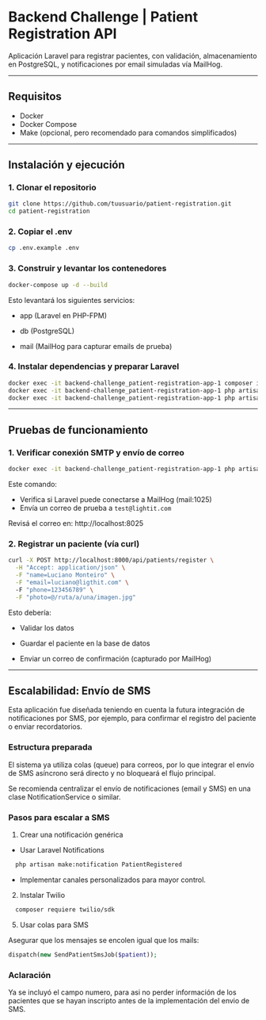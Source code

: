 # Backend Challenge | Patient Registration API

Aplicación Laravel para registrar pacientes, con validación, almacenamiento en PostgreSQL, y notificaciones por email simuladas vía MailHog.

---

## Requisitos

- Docker 
- Docker Compose 
- Make (opcional, pero recomendado para comandos simplificados)

---

## Instalación y ejecución

### 1. Clonar el repositorio

```bash
git clone https://github.com/tuusuario/patient-registration.git
cd patient-registration
```

### 2. Copiar el .env
```bash
cp .env.example .env
```

### 3. Construir y levantar los contenedores
```bash
docker-compose up -d --build
```

Esto levantará los siguientes servicios:

- app (Laravel en PHP-FPM)

- db (PostgreSQL)

- mail (MailHog para capturar emails de prueba)

### 4. Instalar dependencias y preparar Laravel
```bash
docker exec -it backend-challenge_patient-registration-app-1 composer install
docker exec -it backend-challenge_patient-registration-app-1 php artisan key:generate
docker exec -it backend-challenge_patient-registration-app-1 php artisan migrate
```

---

## Pruebas de funcionamiento

### 1. Verificar conexión SMTP y envío de correo
```bash
docker exec -it backend-challenge_patient-registration-app-1 php artisan mail:test-connection
```
Este comando:
- Verifica si Laravel puede conectarse a MailHog (mail:1025)
- Envía un correo de prueba a ```test@lightit.com```

Revisá el correo en: http://localhost:8025

### 2. Registrar un paciente (vía curl)
```bash
curl -X POST http://localhost:8000/api/patients/register \
  -H "Accept: application/json" \
  -F "name=Luciano Monteiro" \
  -F "email=luciano@ligthit.com" \ 
  -F "phone=123456789" \
  -F "photo=@/ruta/a/una/imagen.jpg"
```
Esto debería:

- Validar los datos

- Guardar el paciente en la base de datos

- Enviar un correo de confirmación (capturado por MailHog)

---

## Escalabilidad: Envío de SMS

Esta aplicación fue diseñada teniendo en cuenta la futura integración de notificaciones por SMS, por ejemplo, para confirmar el registro del paciente o enviar recordatorios.

### Estructura preparada
El sistema ya utiliza colas (queue) para correos, por lo que integrar el envío de SMS asíncrono será directo y no bloqueará el flujo principal.

Se recomienda centralizar el envío de notificaciones (email y SMS) en una clase NotificationService o similar.

### Pasos para escalar a SMS

1. Crear una notificación genérica
  - Usar Laravel Notifications 
  ```bash 
    php artisan make:notification PatientRegistered 
  ```
  - Implementar canales personalizados para mayor control.

2. Instalar Twilio
  ```bash
    composer requiere twilio/sdk
  ```

5. Usar colas para SMS

Asegurar que los mensajes se encolen igual que los mails:
```php
dispatch(new SendPatientSmsJob($patient));
```

### Aclaración
Ya se incluyó el campo numero, para asi no perder información de los pacientes que se hayan inscripto antes de la implementación del envio de SMS.
